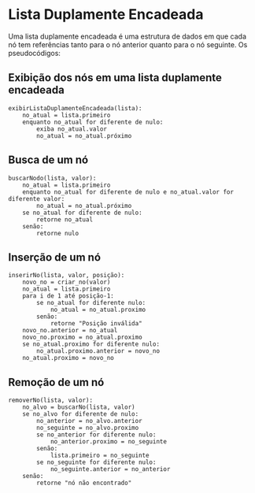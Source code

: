 # Lista Duplamente Encadeada

Uma lista duplamente encadeada é uma estrutura de dados em que cada nó tem referências tanto para o nó anterior quanto para o nó seguinte. Os pseudocódigos:

## Exibição dos nós em uma lista duplamente encadeada
```
exibirListaDuplamenteEncadeada(lista):
    no_atual = lista.primeiro
    enquanto no_atual for diferente de nulo:
        exiba no_atual.valor
        no_atual = no_atual.próximo
```
## Busca de um nó
```
buscarNodo(lista, valor):
    no_atual = lista.primeiro
    enquanto no_atual for diferente de nulo e no_atual.valor for diferente valor:
        no_atual = no_atual.próximo
    se no_atual for diferente de nulo:
        retorne no_atual
    senão:
        retorne nulo
```
## Inserção de um nó
```
inserirNo(lista, valor, posição):
    novo_no = criar_no(valor)
    no_atual = lista.primeiro
    para i de 1 até posição-1:
        se no_atual for diferente nulo:
            no_atual = no_atual.proximo
        senão:
            retorne "Posição inválida"
    novo_no.anterior = no_atual
    novo_no.proximo = no_atual.proximo
    se no_atual.proximo for diferente nulo:
        no_atual.proximo.anterior = novo_no
    no_atual.proximo = novo_no
```
## Remoção de um nó
```
removerNo(lista, valor):
    no_alvo = buscarNo(lista, valor)
    se no_alvo for diferente de nulo:
        no_anterior = no_alvo.anterior
        no_seguinte = no_alvo.proximo
        se no_anterior for diferente nulo:
            no_anterior.proximo = no_seguinte
        senão:
            lista.primeiro = no_seguinte
        se no_seguinte for diferente nulo:
            no_seguinte.anterior = no_anterior
    senão:
        retorne "nó não encontrado"
```